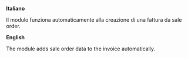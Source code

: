 **Italiano**

Il modulo funziona automaticamente alla creazione di una fattura
da sale order.

**English**

The module adds sale order data to the invoice automatically.

